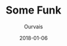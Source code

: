 ---
title: "Some Funk"
subtitle: "Ourvais"
customForwardUrl: "https://www.youtube.com/watch?v=-_QZlnd-Vw8"
displayImg: "https://img.youtube.com/vi/-_QZlnd-Vw8/0.jpg"
date: "2018-01-06"
newTab: true 
---